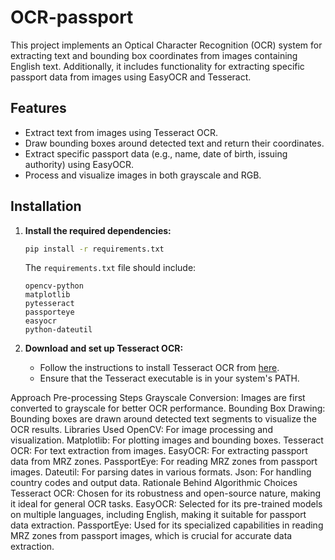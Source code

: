 # OCR-passport

This project implements an Optical Character Recognition (OCR) system for extracting text and bounding box coordinates from images containing English text. Additionally, it includes functionality for extracting specific passport data from images using EasyOCR and Tesseract.

## Features

- Extract text from images using Tesseract OCR.
- Draw bounding boxes around detected text and return their coordinates.
- Extract specific passport data (e.g., name, date of birth, issuing authority) using EasyOCR.
- Process and visualize images in both grayscale and RGB.

## Installation
1. **Install the required dependencies:**

    ```sh
    pip install -r requirements.txt
    ```

    The `requirements.txt` file should include:
    ```
    opencv-python
    matplotlib
    pytesseract
    passporteye
    easyocr
    python-dateutil
    ```

2. **Download and set up Tesseract OCR:**

    - Follow the instructions to install Tesseract OCR from [here](https://github.com/tesseract-ocr/tesseract).
    - Ensure that the Tesseract executable is in your system's PATH.
  

Approach
Pre-processing Steps
Grayscale Conversion: Images are first converted to grayscale for better OCR performance.
Bounding Box Drawing: Bounding boxes are drawn around detected text segments to visualize the OCR results.
Libraries Used
OpenCV: For image processing and visualization.
Matplotlib: For plotting images and bounding boxes.
Tesseract OCR: For text extraction from images.
EasyOCR: For extracting passport data from MRZ zones.
PassportEye: For reading MRZ zones from passport images.
Dateutil: For parsing dates in various formats.
Json: For handling country codes and output data.
Rationale Behind Algorithmic Choices
Tesseract OCR: Chosen for its robustness and open-source nature, making it ideal for general OCR tasks.
EasyOCR: Selected for its pre-trained models on multiple languages, including English, making it suitable for passport data extraction.
PassportEye: Used for its specialized capabilities in reading MRZ zones from passport images, which is crucial for accurate data extraction.

